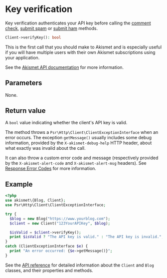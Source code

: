 # Key verification
Key verification authenticates your API key before calling the [comment check](check_comment.md),
[submit spam](submit_spam.md) or [submit ham](submit_ham.md) methods.

```php
Client->verifyKey(): bool
```

This is the first call that you should make to Akismet and is especially useful
if you will have multiple users with their own Akismet subscriptions using your application.

See the [Akismet API documentation](https://akismet.com/developers/detailed-docs/key-verification) for more information.

## Parameters
None.

## Return value
A `bool` value indicating whether the client's API key is valid.

The method throws a `Psr\Http\Client\ClientExceptionInterface` when an error occurs.
The exception `getMessage()` usually includes some debug information, provided by the `X-akismet-debug-help` HTTP header, about what exactly was invalid about the call.

It can also throw a custom error code and message (respectively provided by the `X-akismet-alert-code` and `X-akismet-alert-msg` headers).
See [Response Error Codes](https://akismet.com/developers/detailed-docs/errors) for more information.

## Example

```php
<?php
use akismet\{Blog, Client};
use Psr\Http\Client\ClientExceptionInterface;

try {
  $blog = new Blog("https://www.yourblog.com");
  $client = new Client("123YourAPIKey", $blog);

  $isValid = $client->verifyKey();
  print $isValid ? "The API key is valid." : "The API key is invalid.";
}
catch (ClientExceptionInterface $e) {
  print "An error occurred: {$e->getMessage()}";
}
```

See the [API reference](../api/) for detailed information about the `Client` and `Blog` classes, and their properties and methods.
